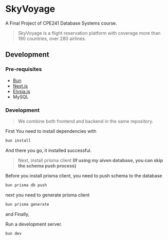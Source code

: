 # SkyVoyage
A Final Project of CPE241 Database Systems course.
> SkyVoyage is a flight reservation platform with coverage more than 190 countries, over 280 airlines.
## Development
### Pre-requisites
- [Bun](https://bun.sh/)
- [Next.js](https://nextjs.org)
- [Elysia.js](https://elysiajs.com)
- MySQL
### Development
> We combine both frontend and backend in the same repository.

First You need to install dependencies with
```bash
bun install
```

And there you go, it installed successful.

> Next, install prisma client **(If using my aiven database, you can skip the schema push process)**

Before you install prisma client, you need to push schema to the database

```bash
bun prisma db push
```

next you need to generate prisma client

```bash
bun prisma generate
```

and Finally,

Run a development server.

```bash
bun dev
```